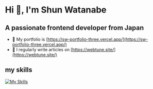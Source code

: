 # Hi 👋, I'm Shun Watanabe
## A passionate frontend developer from Japan

- 📝 My portfolio is  [https://sw-portfolio-three.vercel.app/](https://sw-portfolio-three.vercel.app/)
- 📝 I regularly write articles on [https://webtune.site/](https://webtune.site/)

## my skills

[![My Skills](https://skillicons.dev/icons?i=js,html,css,sass,svg,js,ts,php,react,redux,nextjs,vite,docker,wordpress)](https://skillicons.dev)

